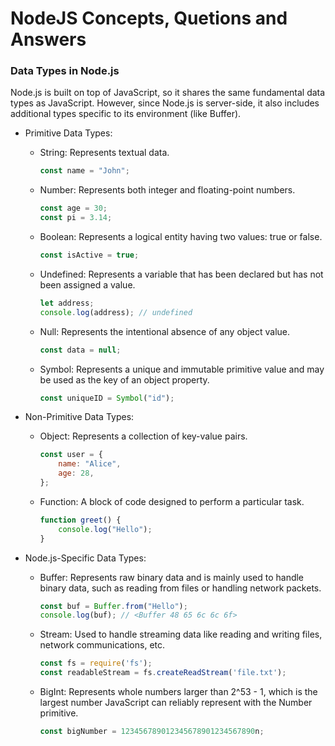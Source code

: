 # NodeJS Concepts, Quetions and Answers

### Data Types in Node.js

Node.js is built on top of JavaScript, so it shares the same fundamental data types as JavaScript. However, since Node.js is server-side, it also includes additional types specific to its environment (like Buffer).

- Primitive Data Types:

  - String: Represents textual data.

    ```javascript
    const name = "John";
    ```

  - Number: Represents both integer and floating-point numbers.

    ```javascript
    const age = 30;
    const pi = 3.14;
    ```

  - Boolean: Represents a logical entity having two values: true or false.

    ```javascript
    const isActive = true;
    ```

  - Undefined: Represents a variable that has been declared but has not been assigned a value.

    ```javascript
    let address;
    console.log(address); // undefined
    ```

  - Null: Represents the intentional absence of any object value.

    ```javascript
    const data = null;
    ```

  - Symbol: Represents a unique and immutable primitive value and may be used as the key of an object property.

    ```javascript
    const uniqueID = Symbol("id");
    ```

- Non-Primitive Data Types:
  - Object: Represents a collection of key-value pairs.

    ```javascript
    const user = {
        name: "Alice",
        age: 28,
    };
    ```

  - Function: A block of code designed to perform a particular task.

    ```javascript
    function greet() {
        console.log("Hello");
    }
    ```

- Node.js-Specific Data Types:
  - Buffer: Represents raw binary data and is mainly used to handle binary data, such as reading from files or handling network packets.

    ```javascript
    const buf = Buffer.from("Hello");
    console.log(buf); // <Buffer 48 65 6c 6c 6f>
    ```

  - Stream: Used to handle streaming data like reading and writing files, network communications, etc.

    ```javascript
    const fs = require('fs');
    const readableStream = fs.createReadStream('file.txt');
    ```

  - BigInt: Represents whole numbers larger than 2^53 - 1, which is the largest number JavaScript can reliably represent with the Number primitive.

    ```javascript
    const bigNumber = 123456789012345678901234567890n;
    ```
